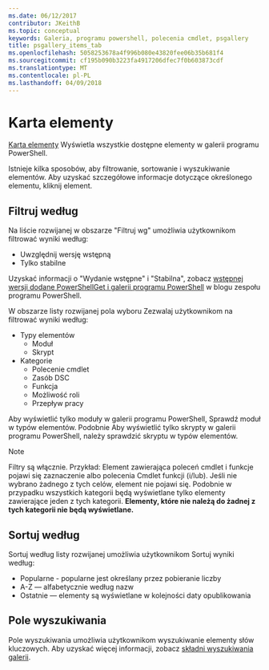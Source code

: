 ```yaml
---
ms.date: 06/12/2017
contributor: JKeithB
ms.topic: conceptual
keywords: Galeria, programu powershell, polecenia cmdlet, psgallery
title: psgallery_items_tab
ms.openlocfilehash: 5058253678a4f996b080e43820fee06b35b681f4
ms.sourcegitcommit: cf195b090b3223fa4917206dfec7f0b603873cdf
ms.translationtype: MT
ms.contentlocale: pl-PL
ms.lasthandoff: 04/09/2018
---
```

# <a name="items-tab"></a>Karta elementy

[Karta elementy](https://www.powershellgallery.com/items) Wyświetla wszystkie dostępne elementy w galerii programu PowerShell.

Istnieje kilka sposobów, aby filtrowanie, sortowanie i wyszukiwanie elementów.
Aby uzyskać szczegółowe informacje dotyczące określonego elementu, kliknij element.

## <a name="filter-by"></a>Filtruj według

Na liście rozwijanej w obszarze "Filtruj wg" umożliwia użytkownikom filtrować wyniki według:
* Uwzględnij wersję wstępną
* Tylko stabilne

Uzyskać informacji o "Wydanie wstępne" i "Stabilna", zobacz [wstępnej wersji dodane PowerShellGet i galerii programu PowerShell](https://blogs.msdn.microsoft.com/powershell/2017/12/05/prerelease-versioning-added-to-powershellget-and-powershell-gallery/) w blogu zespołu programu PowerShell.

W obszarze listy rozwijanej pola wyboru Zezwalaj użytkownikom na filtrować wyniki według:
* Typy elementów
  - Moduł
  - Skrypt
* Kategorie
  - Polecenie cmdlet
  - Zasób DSC
  - Funkcja
  - Możliwość roli
  - Przepływ pracy

Aby wyświetlić tylko moduły w galerii programu PowerShell, Sprawdź moduł w typów elementów.
Podobnie Aby wyświetlić tylko skrypty w galerii programu PowerShell, należy sprawdzić skryptu w typów elementów.

> [!NOTE]
> Filtry są włącznie.
> Przykład: Element zawierająca poleceń cmdlet i funkcje pojawi się zaznaczenie albo polecenia Cmdlet funkcji (i/lub).
> Jeśli nie wybrano żadnego z tych celów, element nie pojawi się.
> Podobnie w przypadku wszystkich kategorii będą wyświetlane tylko elementy zawierające jeden z tych kategorii.
> **Elementy, które nie należą do żadnej z tych kategorii nie będą wyświetlane.**

## <a name="sort-by"></a>Sortuj według

Sortuj według listy rozwijanej umożliwia użytkownikom Sortuj wyniki według:
* Popularne - popularne jest określany przez pobieranie liczby
* A-Z — alfabetycznie według nazw
* Ostatnie — elementy są wyświetlane w kolejności daty opublikowania

## <a name="search-box"></a>Pole wyszukiwania

Pole wyszukiwania umożliwia użytkownikom wyszukiwanie elementy słów kluczowych.
Aby uzyskać więcej informacji, zobacz [składni wyszukiwania galerii](psgallery_search_syntax.md).